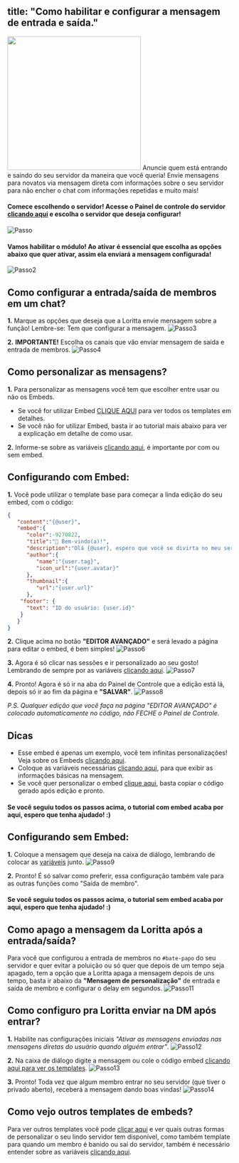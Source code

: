 title: "Como habilitar e configurar a mensagem de entrada e saída."
---
<img src="https://cdn.discordapp.com/attachments/397295975175028736/799989411063398400/loritta_welcomer.png" style="text-align: center;" height="300" />
Anuncie quem está entrando e saindo do seu servidor da maneira que você queria! Envie mensagens para novatos via mensagem direta com informações sobre o seu servidor para 
não encher o chat com informações repetidas e muito mais!

#### Comece escolhendo o servidor! Acesse o Painel de controle do servidor [clicando aqui](/dashboard) e escolha o servidor que deseja configurar!
![Passo](https://cdn.discordapp.com/attachments/397295975175028736/819936313582026782/FAQ-1.png)

#### Vamos habilitar o módulo! Ao ativar é essencial que escolha as opções abaixo que quer ativar, assim ela enviará a mensagem configurada!
![Passo2](https://cdn.discordapp.com/attachments/397295975175028736/819935803064451072/FAQ-2.png)


## Como configurar a entrada/saída de membros em um chat?
**1.** Marque as opções que deseja que a Loritta envie mensagem sobre a função! Lembre-se: Tem que configurar a mensagem.
![Passo3](https://cdn.discordapp.com/attachments/397295975175028736/819936291730096148/FAQ-3.png)

**2.** **IMPORTANTE!** Escolha os canais que vão enviar mensagem de saída e entrada de membros.
![Passo4](https://cdn.discordapp.com/attachments/397295975175028736/819937033657122856/FAQ-4.png)


## Como personalizar as mensagens?
**1.** Para personalizar as mensagens você tem que escolher entre usar ou não os Embeds.
* Se você for utilizar Embed [CLIQUE AQUI](/extras/faq-loritta/embeds) para ver todos os templates em detalhes.
* Se você não for utilizar Embed, basta ir ao tutorial mais abaixo para ver a explicação em detalhe de como usar.

**2.** Informe-se sobre as variáveis [clicando aqui](/extras/faq-loritta/placeholders), é importante por com ou sem embed.

## Configurando com Embed:
**1.** Você pode utilizar o template base para começar a linda edição do seu embed, com o código:
```json
{
   "content":"{@user}",
   "embed":{
      "color":-9270822,
      "title":"👋 Bem-vindo(a)!",
      "description":"Olá {@user}, espero que você se divirta no meu servidor! <:loritta:331179879582269451>",
      "author":{
         "name":"{user.tag}",
         "icon_url":"{user.avatar}"
      },
      "thumbnail":{
         "url":"{user.url}"
      },
    "footer": {
      "text": "ID do usuário: {user.id}"
    }
   }
}
```
**2.** Clique acima no botão **"EDITOR AVANÇADO"** e será levado a página para editar o embed, é bem simples!
![Passo6](https://cdn.discordapp.com/attachments/397295975175028736/819937702329581608/FAQ-5.png)

**3.** Agora é só clicar nas sessões e ir personalizado ao seu gosto! Lembrando de sempre por as variáveis [clicando aqui](/extras/faq-loritta/placeholders).
![Passo7](https://cdn.discordapp.com/attachments/397295975175028736/819939076081713172/FAQ-6.png)

**4.** Pronto! Agora é só ir na aba do Painel de Controle que a edição está lá, depois só ir ao fim da página e **"SALVAR"**.
![Passo8](https://cdn.discordapp.com/attachments/397295975175028736/819939670607003678/FAQ-7.png)

*P.S. Qualquer edição que você faça na página "EDITOR AVANÇADO" é colocado automaticamente no código, não FECHE o Painel de Controle.*

## Dicas
* Esse embed é apenas um exemplo, você tem infinitas personalizações! Veja sobre os Embeds [clicando aqui](/extras/faq-loritta/embeds).
* Coloque as variáveis necessárias [clicando aqui](/extras/faq-loritta/placeholders), para que exibir as informações básicas na mensagem.
* Se você quer personalizar o embed [clique aqui](https://embeds.loritta.website), basta copiar o código gerado após edição e pronto.

#### Se você seguiu todos os passos acima, o tutorial com embed acaba por aqui, espero que tenha ajudado! :)

## Configurando sem Embed:
**1.** Coloque a mensagem que deseja na caixa de diálogo, lembrando de colocar as [variáveis](/extras/faq-loritta/placeholders) junto.
![Passo9](https://cdn.discordapp.com/attachments/397295975175028736/819941367559880705/FAQ-9.png)

**2.** Pronto! É só salvar como preferir, essa configuração também vale para as outras funções como "Saída de membro".

#### Se você seguiu todos os passos acima, o tutorial sem embed acaba por aqui, espero que tenha ajudado! :)

## Como apago a mensagem da Loritta após a entrada/saída?
Para você que configurou a entrada de membros no `#bate-papo` do seu servidor e quer evitar a poluição ou só quer que depois de um tempo seja apagado, tem a opção que a Loritta
apaga a mensagem depois de uns tempo, basta ir abaixo da **"Mensagem de personalização"** de entrada e saída de membro e configurar o delay em segundos.
![Passo11](https://cdn.discordapp.com/attachments/397295975175028736/819941755251458088/FAQ-11.png)

## Como configuro pra Loritta enviar na DM após entrar?
**1.** Habilite nas configurações iniciais  *"Ativar as mensagens enviadas nas mensagens diretas do usuário quando alguém entrar"*.
![Passo12](https://cdn.discordapp.com/attachments/397295975175028736/819942428396093450/FAQ-12.png)

**2.** Na caixa de diálogo digite a mensagem ou cole o código embed [clicando aqui para ver os templates](/extras/faq-loritta/embeds).
![Passo13](https://cdn.discordapp.com/attachments/397295975175028736/819942903261429760/Sem_Titulo-13.png)

**3.** Pronto! Toda vez que algum membro entrar no seu servidor (que tiver o privado aberto), receberá a mensagem dando boas vindas!
![Passo14](https://cdn.discordapp.com/attachments/397295975175028736/819944305346478090/Sem_Titulo-14.png)

## Como vejo outros templates de embeds?
Para ver outros templates você pode [clicar aqui](/extras/faq-loritta/embeds) e ver quais outras formas de personalizar o seu lindo servidor tem disponível, como também
template para quando um membro é banido ou saí do servidor, também é necessário entender sobre as variáveis [clicando aqui](/extras/faq-loritta/placeholders).


